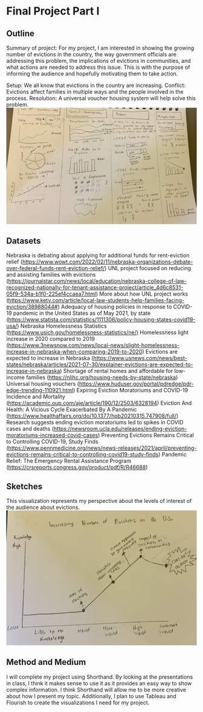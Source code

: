 # Final Project Part I

## Outline

Summary of project: For my project, I am interested in showing the growing number of evictions in the country, the way government officials are addressing this problem, the implications of evictions in communities, and what actions are needed to address this issue. This is with the purpose of informing the audience and hopefully motivating them to take action. 

Setup: We all know that evictions in the country are increasing. 
Conflict: Evictions affect families in multiple ways and the people involved in the process. 
Resolution: A universal voucher housing system will help solve this problem. 
![sketches](sketches.jpg)

## Datasets
Nebraska is debating about applying for additional funds for rent-eviction relief 
(https://www.wowt.com/2022/02/11/nebraska-organizations-debate-over-federal-funds-rent-eviction-relief/)
UNL project focused on reducing and assisting families with evictions 
(https://journalstar.com/news/local/education/nebraska-college-of-law-recognized-nationally-for-tenant-assistance-project/article_4d6c8531-05f9-534a-b1f0-225ef4ccaea7.html)
More about how UNL project works 
(https://www.ketv.com/article/local-law-students-help-families-facing-eviction/38988044#)
Adequacy of housing policies in response to COVID-19 pandemic in the United States as of May 2021, by state 
(https://www.statista.com/statistics/1111306/policy-housing-states-covid19-usa/)
Nebraska Homelessness Statistics 
(https://www.usich.gov/homelessness-statistics/ne/)
Homelessness light increase in 2020 compared to 2019 
(https://www.3newsnow.com/news/local-news/slight-homelessness-increase-in-nebraska-when-comparing-2019-to-2020)
Evictions are expected to increase in Nebraska 
(https://www.usnews.com/news/best-states/nebraska/articles/2021-07-30/explainer-evictions-are-expected-to-increase-in-nebraska)
Shortage of rental homes and affordable  for low-income families 
(https://nlihc.org/housing-needs-by-state/nebraska)
Universal housing vouchers 
(https://www.huduser.gov/portal/pdredge/pdr-edge-trending-110921.html)
Expiring Eviction Moratoriums and COVID-19 Incidence and Mortality 
(https://academic.oup.com/aje/article/190/12/2503/6328194)
Eviction And Health: A Vicious Cycle Exacerbated By A Pandemic 
(https://www.healthaffairs.org/do/10.1377/hpb20210315.747908/full/)
Research suggests ending eviction moratoriums led to spikes in COVID cases and deaths 
(https://newsroom.ucla.edu/releases/ending-eviction-moratoriums-increased-covid-cases)
Preventing Evictions Remains Critical to Controlling COVID-19, Study Finds 
(https://www.pennmedicine.org/news/news-releases/2021/april/preventing-evictions-remains-critical-to-controlling-covid19-study-finds)
Pandemic Relief: The Emergency Rental Assistance Program 
(https://crsreports.congress.gov/product/pdf/R/R46688)

## Sketches 
This visualization represents my perspective about the levels of interest of the audience about evictions. 
![class](class.jpg)

## Method and Medium 

I will complete my project using Shorthand. By looking at the presentations in class, I think it makes sense to use it as it provides an easy way to show complex information. I think Shorthand will allow me to be more creative about how I present my topic. Additionally, I plan to use Tableau and Flourish to create the visualizations I need for my project. 

